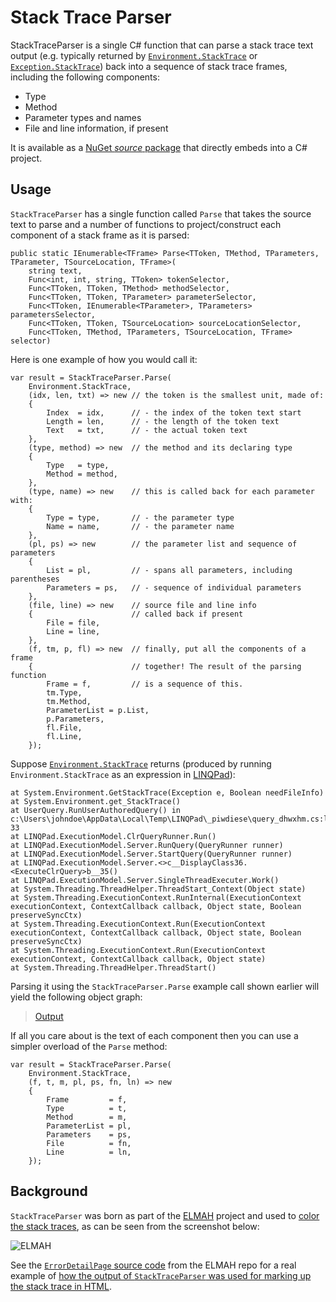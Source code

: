 # Stack Trace Parser

StackTraceParser is a single C# function that can parse a stack trace text
output (e.g. typically returned by [`Environment.StackTrace`][envst] or
[`Exception.StackTrace`][exst]) back into a sequence of stack trace frames,
including the following components:

- Type
- Method
- Parameter types and names
- File and line information, if present

It is available as a [NuGet *source* package][srcpkg] that directly embeds into
a C# project.

## Usage

`StackTraceParser` has a single function called `Parse` that takes the source
text to parse and a number of functions to project/construct each component of
a stack frame as it is parsed:

    public static IEnumerable<TFrame> Parse<TToken, TMethod, TParameters, TParameter, TSourceLocation, TFrame>(
        string text,
        Func<int, int, string, TToken> tokenSelector,
        Func<TToken, TToken, TMethod> methodSelector,
        Func<TToken, TToken, TParameter> parameterSelector,
        Func<TToken, IEnumerable<TParameter>, TParameters> parametersSelector,
        Func<TToken, TToken, TSourceLocation> sourceLocationSelector,
        Func<TToken, TMethod, TParameters, TSourceLocation, TFrame> selector)

Here is one example of how you would call it:

    var result = StackTraceParser.Parse(
        Environment.StackTrace,
        (idx, len, txt) => new // the token is the smallest unit, made of:
        {
            Index  = idx,      // - the index of the token text start
            Length = len,      // - the length of the token text
            Text   = txt,      // - the actual token text
        },
        (type, method) => new  // the method and its declaring type
        {
            Type   = type,
            Method = method,
        },
        (type, name) => new    // this is called back for each parameter with:
        {
            Type = type,       // - the parameter type
            Name = name,       // - the parameter name
        },
        (pl, ps) => new        // the parameter list and sequence of parameters
        {
            List = pl,         // - spans all parameters, including parentheses
            Parameters = ps,   // - sequence of individual parameters
        },
        (file, line) => new    // source file and line info
        {                      // called back if present
            File = file,
            Line = line,
        },
        (f, tm, p, fl) => new  // finally, put all the components of a frame
        {                      // together! The result of the parsing function
            Frame = f,         // is a sequence of this.
            tm.Type,
            tm.Method,
            ParameterList = p.List,
            p.Parameters,
            fl.File,
            fl.Line,
        });

Suppose [`Environment.StackTrace`][envst] returns (produced by running
`Environment.StackTrace` as an expression in [LINQPad][linqpad]):

    at System.Environment.GetStackTrace(Exception e, Boolean needFileInfo)
    at System.Environment.get_StackTrace()
    at UserQuery.RunUserAuthoredQuery() in c:\Users\johndoe\AppData\Local\Temp\LINQPad\_piwdiese\query_dhwxhm.cs:line 33
    at LINQPad.ExecutionModel.ClrQueryRunner.Run()
    at LINQPad.ExecutionModel.Server.RunQuery(QueryRunner runner)
    at LINQPad.ExecutionModel.Server.StartQuery(QueryRunner runner)
    at LINQPad.ExecutionModel.Server.<>c__DisplayClass36.<ExecuteClrQuery>b__35()
    at LINQPad.ExecutionModel.Server.SingleThreadExecuter.Work()
    at System.Threading.ThreadHelper.ThreadStart_Context(Object state)
    at System.Threading.ExecutionContext.RunInternal(ExecutionContext executionContext, ContextCallback callback, Object state, Boolean preserveSyncCtx)
    at System.Threading.ExecutionContext.Run(ExecutionContext executionContext, ContextCallback callback, Object state, Boolean preserveSyncCtx)
    at System.Threading.ExecutionContext.Run(ExecutionContext executionContext, ContextCallback callback, Object state)
    at System.Threading.ThreadHelper.ThreadStart()

Parsing it using the `StackTraceParser.Parse` example call shown earlier
will yield the following object graph:

> [Output][egout]

If all you care about is the text of each component then you can use a simpler
overload of the `Parse` method:

    var result = StackTraceParser.Parse(
        Environment.StackTrace,
        (f, t, m, pl, ps, fn, ln) => new
        {
            Frame         = f, 
            Type          = t,
            Method        = m,
            ParameterList = pl,
            Parameters    = ps,
            File          = fn,
            Line          = ln,
        });

## Background

`StackTraceParser` was born as part of the [ELMAH][elmah] project and used to
[color the stack traces][elmaheg], as can be seen from the screenshot below:

![ELMAH](http://www.hanselman.com/blog/content/binary/Windows-Live-Writer/NuGet-Package-of-the-Week-7---ELMAH-Erro_B9F2/Error_%20System.Web.HttpException%20%5B30158b95-0112-4081-91ab-c5ec7848a12c%5D%20-%20Windows%20Internet%20Explorer%20(74)_2.png)

See the [`ErrorDetailPage` source code][errdp] from the ELMAH repo for a real
example of [how the output of `StackTraceParser` was used for marking up the
stack trace in HTML][elmaheg].

  [envst]: https://msdn.microsoft.com/en-us/library/system.environment.stacktrace(v=vs.110).aspx
  [exst]: https://msdn.microsoft.com/en-us/library/system.exception.stacktrace(v=vs.110).aspx
  [srcpkg]: https://www.nuget.org/packages/StackTraceParser.Source
  [elmah]: https://elmah.github.io/
  [elmaheg]: https://bitbucket.org/project-elmah/main/src/2a6b0b5916a6b4913ca5af4c22c4e4fc69f1260d/src/Elmah.AspNet/ErrorDetailPage.cs?at=default#cl-45
  [errdp]: https://bitbucket.org/project-elmah/main/src/2a6b0b5916a6b4913ca5af4c22c4e4fc69f1260d/src/Elmah.AspNet/ErrorDetailPage.cs?at=default
  [linqpad]: https://www.linqpad.net/
  [egout]: https://atifaziz.github.io/projects/stack-trace-parser/linqpad-example-output.html
